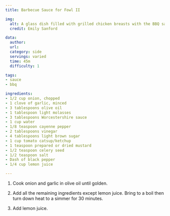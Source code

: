 ```yaml
---
title: Barbecue Sauce for Fowl II

img:
  alt: A glass dish filled with grilled chicken breasts with the BBQ sauce slathered on it.
  credit: Emily Sanford

data:
  author: 
  url: 
  category: side
  servings: varied
  time: 45m
  difficulty: 1

tags:
- sauce
- bbq

ingredients:
- 1/2 cup onion, chopped
- 1 clove of garlic, minced
- 3 tablespoons olive oil
- 1 tablespoon light molasses
- 3 tablespoons Worcestershire sauce
- 1 cup water
- 1/8 teaspoon cayenne pepper
- 2 tablespoons vinegar
- 4 tablespoons light brown sugar
- 1 cup tomato catsup/ketchup
- 1 teaspoon prepared or dried mustard
- 1/2 teaspoon celery seed
- 1/2 teaspoon salt
- Dash of black pepper
- 1/4 cup lemon juice

---
```


1. Cook onion and garlic in olive oil until golden.

2. Add all the remaining ingredients except lemon juice. Bring to a boil then turn down heat to a simmer for 30 minutes.

3. Add lemon juice.
